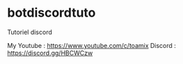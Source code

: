 # botdiscordtuto
Tutoriel discord

My Youtube : https://www.youtube.com/c/toamix
Discord : https://discord.gg/HBCWCzw

